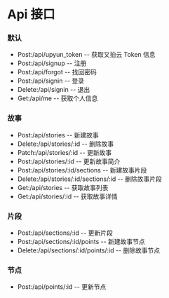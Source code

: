 # Api 接口

### 默认
- Post:/api/upyun_token -- 获取又拍云 Token 信息
- Post:/api/signup -- 注册
- Post:/api/forgot -- 找回密码
- Post:/api/signin -- 登录
- Delete:/api/signin -- 退出
- Get:/api/me -- 获取个人信息


### 故事
- Post:/api/stories -- 新建故事
- Delete:/api/stories/:id -- 删除故事
- Patch:/api/stories/:id -- 更新故事
- Post:/api/stories/:id -- 更新故事简介
- Post:/api/stories/:id/sections -- 新建故事片段
- Delete:/api/stories/:id/sections/:id -- 删除故事片段
- Get:/api/stories -- 获取故事列表
- Get:/api/stories/:id -- 获取故事详情


### 片段
- Post:/api/sections/:id -- 更新片段
- Post:/api/sections/:id/points -- 新建故事节点
- Delete:/api/sections/:id/points/:id -- 删除故事节点

### 节点
- Post:/api/points/:id -- 更新节点